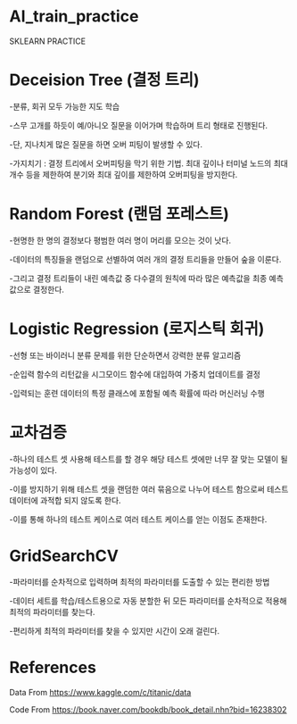 # AI_train_practice
SKLEARN PRACTICE



# Deceision Tree (결정 트리)

-분류, 회귀 모두 가능한 지도 학습

-스무 고개를 하듯이 예/아니오 질문을 이어가며 학습하며 트리 형태로 진행된다.

-단, 지나치게 많은 질문을 하면 오버 피팅이 발생할 수 있다.

-가지치기 : 결정 트리에서 오버피팅을 막기 위한 기법. 최대 깊이나 터미널 노드의 최대 개수 등을 제한하여 분기와 최대 깊이를 제한하여 오버피팅을 방지한다.



# Random Forest (랜덤 포레스트)

-현명한 한 명의 결정보다 평범한 여러 명이 머리를 모으는 것이 낫다.

-데이터의 특징들을 랜덤으로 선별하여 여러 개의 결정 트리들을 만들어 숲을 이룬다.

-그리고 결정 트리들이 내린 예측값 중 다수결의 원칙에 따라 많은 예측값을 최종 예측값으로 결정한다.



# Logistic Regression (로지스틱 회귀)

-선형 또는 바이러니 분류 문제를 위한 단순하면서 강력한 분류 알고리즘

-순입력 함수의 리턴값을 시그모이드 함수에 대입하여 가중치 업데이트를 결정

-입력되는 훈련 데이터의 특정 클래스에 포함될 예측 확률에 따라 머신러닝 수행



# 교차검증

-하나의 테스트 셋 사용해 테스트를 할 경우 해당 테스트 셋에만 너무 잘 맞는 모델이 될 가능성이 있다.

-이를 방지하기 위해 테스트 셋을 랜덤한 여러 묶음으로 나누어 테스트 함으로써 테스트 데이터에 과적합 되지 않도록 한다.

-이를 통해 하나의 테스트 케이스로 여러 테스트 케이스를 얻는 이점도 존재한다.



# GridSearchCV

-파라미터를 순차적으로 입력하며 최적의 파라미터를 도출할 수 있는 편리한 방법

-데이터 세트를 학습/테스트용으로 자동 분할한 뒤 모든 파라미터를 순차적으로 적용해 최적의 파라미터를 찾는다.

-편리하게 최적의 파라미터를 찾을 수 있지만 시간이 오래 걸린다.


# References

Data From https://www.kaggle.com/c/titanic/data

Code From https://book.naver.com/bookdb/book_detail.nhn?bid=16238302

